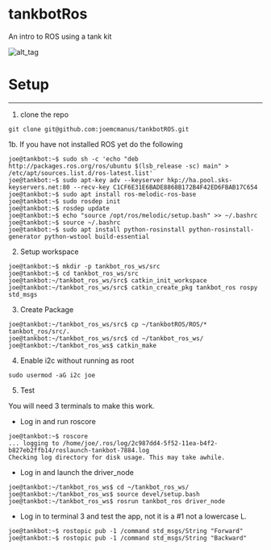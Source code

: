# tankbotRos

An intro to ROS using a tank kit

![alt_tag](https://github.com/joemcmanus/tankbotROS/blob/master/img/tankbotFlask.jpg)
# Setup
----

1. clone the repo

```
git clone git@github.com:joemcmanus/tankbotROS.git
```


1b. If you have not installed ROS yet do the following

```
joe@tankbot:~$ sudo sh -c 'echo "deb http://packages.ros.org/ros/ubuntu $(lsb_release -sc) main" > /etc/apt/sources.list.d/ros-latest.list'
joe@tankbot:~$ sudo apt-key adv --keyserver hkp://ha.pool.sks-keyservers.net:80 --recv-key C1CF6E31E6BADE8868B172B4F42ED6FBAB17C654
joe@tankbot:~$ sudo apt install ros-melodic-ros-base
joe@tankbot:~$ sudo rosdep init 
joe@tankbot:~$ rosdep update 
joe@tankbot:~$ echo "source /opt/ros/melodic/setup.bash" >> ~/.bashrc
joe@tankbot:~$ source ~/.bashrc
joe@tankbot:~$ sudo apt install python-rosinstall python-rosinstall-generator python-wstool build-essential
```

2. Setup workspace

```
joe@tankbot:~$ mkdir -p tankbot_ros_ws/src
joe@tankbot:~$ cd tankbot_ros_ws/src
joe@tankbot:~/tankbot_ros_ws/src$ catkin_init_workspace 
joe@tankbot:~/tankbot_ros_ws/src$ catkin_create_pkg tankbot_ros rospy std_msgs 
```

3. Create Package 

```
joe@tankbot:~/tankbot_ros_ws/src$ cp ~/tankbotROS/ROS/* tankbot_ros/src/. 
joe@tankbot:~/tankbot_ros_ws/src$ cd ~/tankbot_ros_ws/
joe@tankbot:~/tankbot_ros_ws$ catkin_make 
```

4. Enable i2c without running as root

```
sudo usermod -aG i2c joe

```
5. Test

You will need 3 terminals to make this work. 
 - Log in and run roscore 
```
joe@tankbot:~$ roscore 
... logging to /home/joe/.ros/log/2c987dd4-5f52-11ea-b4f2-b827eb2ffb14/roslaunch-tankbot-7884.log
Checking log directory for disk usage. This may take awhile.
```

 - Log in and launch the driver_node

```
joe@tankbot:~/tankbot_ros_ws$ cd ~/tankbot_ros_ws/
joe@tankbot:~/tankbot_ros_ws$ source devel/setup.bash 
joe@tankbot:~/tankbot_ros_ws$ rosrun tankbot_ros driver_node 

```
 - Log in to terminal 3 and test the app, not it is a #1 not a lowercase L. 

```
joe@tankbot:~$ rostopic pub -1 /command std_msgs/String "Forward"
joe@tankbot:~$ rostopic pub -1 /command std_msgs/String "Backward"
```
